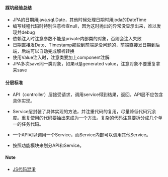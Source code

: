 #### 踩坑经验总结
* JPA的日期用java.sql.Date，其他时候处理日期时用joda的DateTime
* 编写线程代码时特别注意检查null，因为这时抛出的异常没显示出来，难以发现并debug
* 依赖注入时注意参数不能是private内部类的对象，否则会注入失败
* 日期直接发Date、Timestamp那些到前端是没问题的，前端直接发日期到后端，后端可以自动完成解析转换
* 使用Value注入时，注意类要加上component注解
* JPA多次save同一类对象，如果id是generated value，注意对象不要重复拿来save

#### 分层标准
* API（controller）层接受请求，调用service得到结果，返回。API层不应包含具体实现。

* Service层封装了具体实现的方法，并注重代码的复用，尽量降低代码冗余度。重复使用的代码要抽出来成为一个方法。复杂的代码注意要拆分成几个单一的任务代码。

* 一个API可以调用一个Service，而Service内部可以调用其他Service。

* 按照功能模块来划分API和Service。


#### Note
* [JS代码混淆](http://www.javascriptobfuscator.com/)
